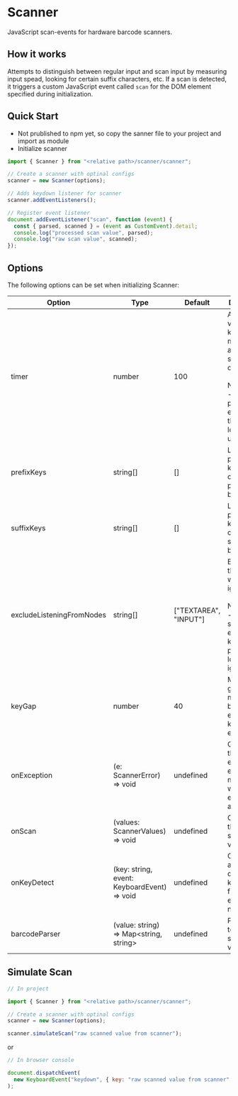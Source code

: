 # Scanner

JavaScript scan-events for hardware barcode scanners.

## How it works

Attempts to distinguish between regular input and scan input by measuring input spead, looking for certain suffix characters, etc. If a scan is detected, it triggers a custom JavaScript event called `scan` for the DOM element specified during initialization.

## Quick Start

- Not prublished to npm yet, so copy the sanner file to your project and import as module
- Initialize scanner

```typescript
import { Scanner } from "<relative path>/scanner/scanner";

// Create a scanner with optinal configs
scanner = new Scanner(options);

// Adds keydown listener for scanner
scanner.addEventListeners();

// Register event listener
document.addEventListener("scan", function (event) {
  const { parsed, scanned } = (event as CustomEvent).detail;
  console.log("processed scan value", parsed);
  console.log("raw scan value", scanned);
});
```

## Options

The following options can be set when initializing Scanner:

| Option                    | Type                                        | Default               | Description                                                                                                                                          |
| ------------------------- | ------------------------------------------- | --------------------- | ---------------------------------------------------------------------------------------------------------------------------------------------------- |
| timer                     | number                                      | 100                   | After first valid keydown, milliseconds after which scanning is considered. <br><br>Note:<br> - if prefixKeys exists, only then timer logic is used. |
| prefixKeys                | string[]                                    | []                    | List of possible keys that can be as prefix to the barcode.                                                                                          |
| suffixKeys                | string[]                                    | []                    | List of possible keys that can be as suffix to the barcode.                                                                                          |
| excludeListeningFromNodes | string[]                                    | ["TEXTAREA", "INPUT"] | Events from these nodes will be ignored. <br><br>Note:<br> - If suffixKeys exists. keyGap, prefixKeys logic is ignored.                              |
| keyGap                    | number                                      | 40                    | Max time gap in milliseconds between each keydown events.=                                                                                           |
| onException               | (e: ScannerError) => void                   | undefined             | Callback that return error or exception messages when encountered any.                                                                               |
| onScan                    | (values: ScannerValues) => void             | undefined             | Callback that return scanner values.                                                                                                                 |
| onKeyDetect               | (key: string, event: KeyboardEvent) => void | undefined             | Callback after detecting a keyDown from expected nodes.                                                                                              |
| barcodeParser             | (value: string) => Map<string, string>      | undefined             | Parser logic to parse the scanner value.                                                                                                             |

## Simulate Scan

```typescript
// In project

import { Scanner } from "<relative path>/scanner/scanner";

// Create a scanner with optinal configs
scanner = new Scanner(options);

scanner.simulateScan("raw scanned value from scanner");
```

or

```javascript
// In browser console

document.dispatchEvent(
  new KeyboardEvent("keydown", { key: "raw scanned value from scanner" })
);
```

